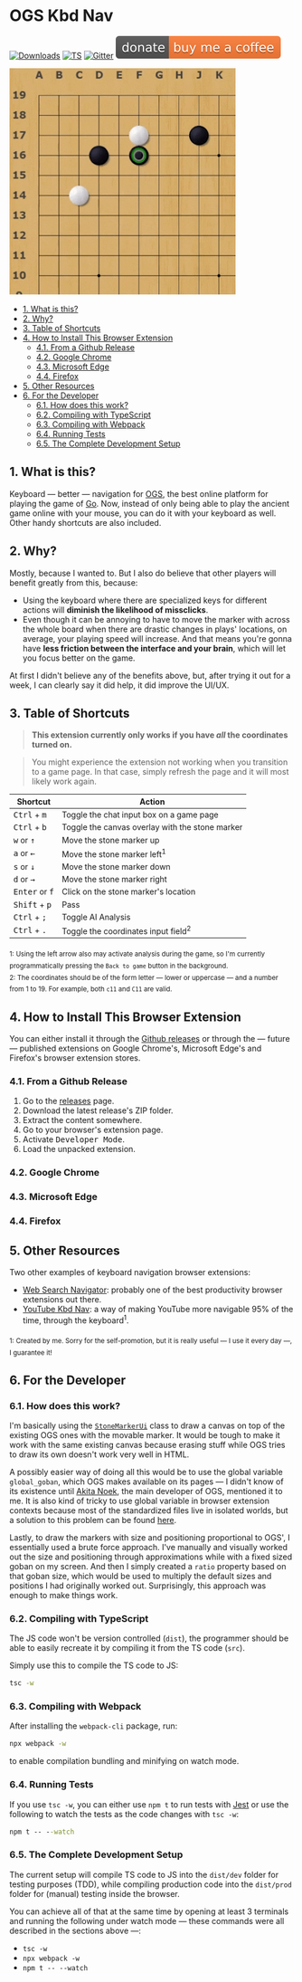 # OGS Kbd Nav

[![Downloads][github_downloads]][github_releases]
[![TS][github_ci_badge]][github_actions]
[![Gitter][gitter_svg]][gitter_badge]
[![Buy Me A Coffee][buy_me_a_coffee_badge]][buy_me_a_coffee_donation]

[![GIF][gif]][github_releases]


[buy_me_a_coffee_badge]: assets/buy_me_a_coffee_shield.svg
[buy_me_a_coffee_donation]: https://www.buymeacoffee.com/psygo
[gif]: assets/demo.gif
[github_actions]: https://github.com/FanaroEngineering/ogs_kbd_nav/actions
[github_ci_badge]: https://github.com/FanaroEngineering/ogs_kbd_nav/workflows/TS/badge.svg
[github_downloads]: https://img.shields.io/github/downloads/FanaroEngineering/ogs_kbd_nav/total.svg
[github_releases]: https://github.com/FanaroEngineering/ogs_kbd_nav/releases
[gitter_svg]: https://badges.gitter.im/OGS-Kbd-Nav/community.svg
[gitter_badge]: https://gitter.im/OGS-Kbd-Nav/community?utm_source=badge&utm_medium=badge&utm_campaign=pr-badge&utm_content=badge

<!-- TOC depthFrom:2 -->

- [1. What is this?](#1-what-is-this)
- [2. Why?](#2-why)
- [3. Table of Shortcuts](#3-table-of-shortcuts)
- [4. How to Install This Browser Extension](#4-how-to-install-this-browser-extension)
    - [4.1. From a Github Release](#41-from-a-github-release)
    - [4.2. Google Chrome](#42-google-chrome)
    - [4.3. Microsoft Edge](#43-microsoft-edge)
    - [4.4. Firefox](#44-firefox)
- [5. Other Resources](#5-other-resources)
- [6. For the Developer](#6-for-the-developer)
    - [6.1. How does this work?](#61-how-does-this-work)
    - [6.2. Compiling with TypeScript](#62-compiling-with-typescript)
    - [6.3. Compiling with Webpack](#63-compiling-with-webpack)
    - [6.4. Running Tests](#64-running-tests)
    - [6.5. The Complete Development Setup](#65-the-complete-development-setup)

<!-- /TOC -->

## 1. What is this?

Keyboard &mdash; better &mdash; navigation for [OGS][ogs], the best online platform for playing the game of [Go][go]. Now, instead of only being able to play the ancient game online with your mouse, you can do it with your keyboard as well. Other handy shortcuts are also included.


[go]: https://en.wikipedia.org/wiki/Go_(game)
[ogs]: https://online-go.com/

## 2. Why?

Mostly, because I wanted to. But I also do believe that other players will benefit greatly from this, because:

- Using the keyboard where there are specialized keys for different actions will **diminish the likelihood of missclicks**.
- Even though it can be annoying to have to move the marker with across the whole board when there are drastic changes in plays' locations, on average, your playing speed will increase. And that means you're gonna have **less friction between the interface and your brain**, which will let you focus better on the game.

At first I didn't believe any of the benefits above, but, after trying it out for a week, I can clearly say it did help, it did improve the UI/UX.

## 3. Table of Shortcuts

> **This extension currently only works if you have *all* the coordinates turned on.**

> You might experience the extension not working when you transition to a game page. In that case, simply refresh the page and it will most likely work again.

| Shortcut                          | Action                                          |
| --------------------------------- | ----------------------------------------------- |
| <kbd>Ctrl</kbd> + <kbd>m</kbd>    | Toggle the chat input box on a game page        |
| <kbd>Ctrl</kbd> + <kbd>b</kbd>    | Toggle the canvas overlay with the stone marker |
| <kbd>w</kbd> or <kbd>&uarr;</kbd> | Move the stone marker up                        |
| <kbd>a</kbd> or <kbd>&larr;</kbd> | Move the stone marker left<sup>1</sup>          |
| <kbd>s</kbd> or <kbd>&darr;</kbd> | Move the stone marker down                      |
| <kbd>d</kbd> or <kbd>&rarr;</kbd> | Move the stone marker right                     |
| <kbd>Enter</kbd> or <kbd>f</kbd>  | Click on the stone marker's location            |
| <kbd>Shift</kbd> + <kbd>p</kbd>   | Pass                                            |
| <kbd>Ctrl</kbd> + <kbd>;</kbd>    | Toggle AI Analysis                              |
| <kbd>Ctrl</kbd> +  <kbd>.</kbd>     | Toggle the coordinates input field<sup>2</sup>  |

<sub>1: Using the left arrow also may activate analysis during the game, so I'm currently programmatically pressing the `Back to game` button in the background.</sub> 
<br>
<sub>2: The coordinates should be of the form letter &mdash; lower or uppercase &mdash; and a number from 1 to 19. For example, both `c11` and `C11` are valid.</sub>

## 4. How to Install This Browser Extension

You can either install it through the [Github releases][releases] or through the &mdash; future &mdash; published extensions on Google Chrome's, Microsoft Edge's and Firefox's browser extension stores.


[releases]: https://github.com/FanaroEngineering/ogs_kbd_nav/releases

### 4.1. From a Github Release

1. Go to the [releases][releases] page.
1. Download the latest release's ZIP folder.
1. Extract the content somewhere.
1. Go to your browser's extension page.
1. Activate <kbd>Developer Mode</kbd>.
1. Load the unpacked extension.

### 4.2. Google Chrome

### 4.3. Microsoft Edge

### 4.4. Firefox

## 5. Other Resources

Two other examples of keyboard navigation browser extensions:

- [Web Search Navigator][web_search_navigator]: probably one of the best productivity browser extensions out there.
- [YouTube Kbd Nav][youtube_kbd_nav]: a way of making YouTube more navigable 95% of the time, through the keyboard<sup>1</sup>.


<sub>1: Created by me. Sorry for the self-promotion, but it is really useful &mdash; I use it every day &mdash;, I guarantee it!</sub>


[web_search_navigator]: https://github.com/infokiller/web-search-navigator
[youtube_kbd_nav]: https://github.com/FanaroEngineering/youtube_kbd_nav

## 6. For the Developer

### 6.1. How does this work?

I'm basically using the [`StoneMarkerUi`][stonemarkerui] class to draw a canvas on top of the existing OGS ones with the movable marker. It would be tough to make it work with the same existing canvas because erasing stuff while OGS tries to draw its own doesn't work very well in HTML.

A possibly easier way of doing all this would be to use the global variable `global_goban`, which OGS makes available on its pages &mdash; I didn't know of its existence until [Akita Noek][anoek], the main developer of OGS, mentioned it to me. It is also kind of tricky to use global variable in browser extension contexts because most of the standardized files live in isolated worlds, but a solution to this problem can be found [here][so_global_variable].

Lastly, to draw the markers with size and positioning proportional to OGS', I essentially used a brute force approach. I've manually and visually worked out the size and positioning through approximations while with a fixed sized goban on my screen. And then I simply created a `ratio` property based on that goban size, which would be used to multiply the default sizes and positions I had originally worked out. Surprisingly, this approach was enough to make things work. 


[anoek]: https://github.com/anoek
[so_global_variable]: https://stackoverflow.com/a/64823100/4756173
[stonemarkerui]: lib/src/ui/stone_marker_ui.ts

### 6.2. Compiling with TypeScript

The JS code won't be version controlled (`dist`), the programmer should be able to easily recreate it by compiling it from the TS code (`src`).

Simply use this to compile the TS code to JS:

```cmd
tsc -w
```

### 6.3. Compiling with Webpack

After installing the `webpack-cli` package, run:

```cmd
npx webpack -w
```

to enable compilation bundling and minifying on watch mode.

### 6.4. Running Tests

If you use `tsc -w`, you can either use `npm t` to run tests with [Jest][jest] or use the following to watch the tests as the code changes with `tsc -w`:

```cmd
npm t -- --watch
```


[jest]: https://jestjs.io/en/

### 6.5. The Complete Development Setup

The current setup will compile TS code to JS into the `dist/dev` folder for testing purposes (TDD), while compiling production code into the `dist/prod` folder for (manual) testing inside the browser.

You can achieve all of that at the same time by opening at least 3 terminals and running the following under watch mode &mdash; these commands were all described in the sections above &mdash;:

- `tsc -w`
- `npx webpack -w`
- `npm t -- --watch`